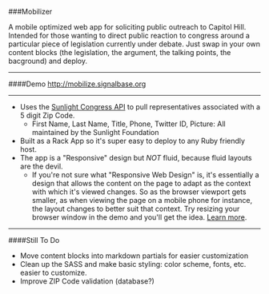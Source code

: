###Mobilizer

A mobile optimized web app for soliciting public outreach to Capitol Hill. Intended for those wanting to direct public reaction to congress around a particular piece of legislation currently under debate. Just swap in your own content blocks (the legislation, the argument, the talking points, the bacground) and deploy.

- - - - 
####Demo
http://mobilize.signalbase.org

- - - - 
* Uses the [Sunlight Congress API](http://services.sunlightlabs.com/docs/Sunlight_Congress_API/) to pull representatives associated with a 5 digit Zip Code.
	* First Name, Last Name, Title, Phone, Twitter ID, Picture: All maintained by the Sunlight Foundation
* Built as a Rack App so it's super easy to deploy to any Ruby friendly host.
* The app is a "Responsive" design but _NOT_ fluid, because fluid layouts are the devil.
	* If you're not sure what "Responsive Web Design" is, it's essentially a design that allows the content on the page to adapt as the context with which it's viewed changes. So as the browser viewport gets smaller, as when viewing the page on a mobile phone for instance, the layout changes to better suit that context. Try resizing your browser window in the demo and you'll get the idea. [Learn more](http://www.alistapart.com/articles/responsive-web-design/).

- - - - 

####Still To Do

* Move content blocks into markdown partials for easier customization
* Clean up the SASS and make basic styling: color scheme, fonts, etc. easier to customize.
* Improve ZIP Code validation (database?)

